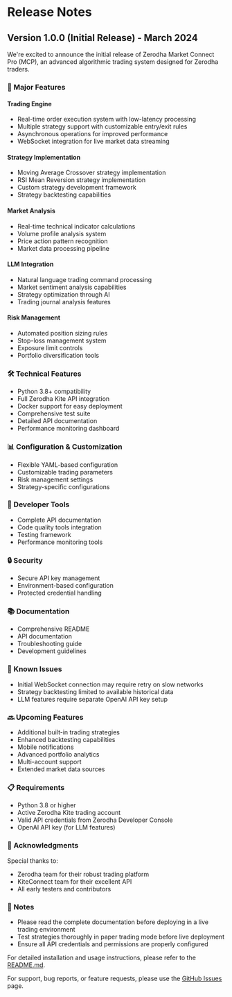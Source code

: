 # Release Notes

## Version 1.0.0 (Initial Release) - March 2024

We're excited to announce the initial release of Zerodha Market Connect Pro (MCP), an advanced algorithmic trading system designed for Zerodha traders.

### 🚀 Major Features

#### Trading Engine
- Real-time order execution system with low-latency processing
- Multiple strategy support with customizable entry/exit rules
- Asynchronous operations for improved performance
- WebSocket integration for live market data streaming

#### Strategy Implementation
- Moving Average Crossover strategy implementation
- RSI Mean Reversion strategy implementation
- Custom strategy development framework
- Strategy backtesting capabilities

#### Market Analysis
- Real-time technical indicator calculations
- Volume profile analysis system
- Price action pattern recognition
- Market data processing pipeline

#### LLM Integration
- Natural language trading command processing
- Market sentiment analysis capabilities
- Strategy optimization through AI
- Trading journal analysis features

#### Risk Management
- Automated position sizing rules
- Stop-loss management system
- Exposure limit controls
- Portfolio diversification tools

### 🛠️ Technical Features
- Python 3.8+ compatibility
- Full Zerodha Kite API integration
- Docker support for easy deployment
- Comprehensive test suite
- Detailed API documentation
- Performance monitoring dashboard

### 📊 Configuration & Customization
- Flexible YAML-based configuration
- Customizable trading parameters
- Risk management settings
- Strategy-specific configurations

### 🔧 Developer Tools
- Complete API documentation
- Code quality tools integration
- Testing framework
- Performance monitoring tools

### 🔒 Security
- Secure API key management
- Environment-based configuration
- Protected credential handling

### 📚 Documentation
- Comprehensive README
- API documentation
- Troubleshooting guide
- Development guidelines

### 🐛 Known Issues
- Initial WebSocket connection may require retry on slow networks
- Strategy backtesting limited to available historical data
- LLM features require separate OpenAI API key setup

### 🔜 Upcoming Features
- Additional built-in trading strategies
- Enhanced backtesting capabilities
- Mobile notifications
- Advanced portfolio analytics
- Multi-account support
- Extended market data sources

### 📋 Requirements
- Python 3.8 or higher
- Active Zerodha Kite trading account
- Valid API credentials from Zerodha Developer Console
- OpenAI API key (for LLM features)

### 🙏 Acknowledgments
Special thanks to:
- Zerodha team for their robust trading platform
- KiteConnect team for their excellent API
- All early testers and contributors

### 📝 Notes
- Please read the complete documentation before deploying in a live trading environment
- Test strategies thoroughly in paper trading mode before live deployment
- Ensure all API credentials and permissions are properly configured

For detailed installation and usage instructions, please refer to the [README.md](README.md).

For support, bug reports, or feature requests, please use the [GitHub Issues](https://github.com/SirCharan/zerodha-market-connect-pro/issues) page. 